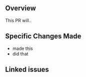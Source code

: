 
<!-- Make sure to give this a label for what task group it's in, and any other labels -->

## Overview
<!-- A more broad overview than the next section, that should be fairly basic -->
This PR will..

## Specific Changes Made
<!-- Should be more specific than the previous section -->
- made this
- did that

## Linked issues
<!-- Any issues that this fixes should be added here! -->
<!-- You can add an issue by typing a # symbol and selecting an option (the number is also listed in the issue), or clicking the second from the right symbol above -->
<!-- Writing "Resolves #1" would resolve that issue, but only write that if it fully resolves the issue! If it doesn't just write "#1" -->
